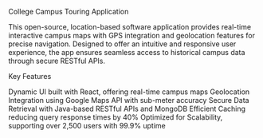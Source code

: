 College Campus Touring Application

This open-source, location-based software application provides real-time interactive campus maps with GPS integration and geolocation features for precise navigation. Designed to offer an intuitive and responsive user experience, the app ensures seamless access to historical campus data through secure RESTful APIs.

Key Features

Dynamic UI built with React, offering real-time campus maps
Geolocation Integration using Google Maps API with sub-meter accuracy
Secure Data Retrieval with Java-based RESTful APIs and MongoDB
Efficient Caching reducing query response times by 40%
Optimized for Scalability, supporting over 2,500 users with 99.9% uptime
